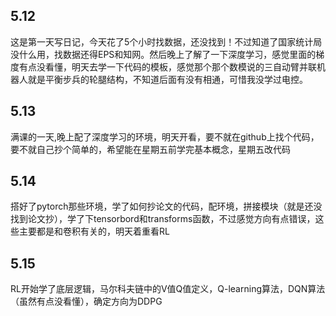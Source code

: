 ## 5.12
这是第一天写日记，今天花了5个小时找数据，还没找到！不过知道了国家统计局没什么用，找数据还得EPS和知网。然后晚上了解了一下深度学习，感觉里面的梯度有点没看懂，明天去学一下代码的模板，感觉那个那个数模说的三自动臂并联机器人就是平衡步兵的轮腿结构，不知道后面有没有相通，可惜我没学过电控。
## 5.13
满课的一天,晚上配了深度学习的环境，明天开看，要不就在github上找个代码，要不就自己抄个简单的，希望能在星期五前学完基本概念，星期五改代码
## 5.14
搭好了pytorch那些环境，学了如何抄论文的代码，配环境，拼接模块（就是还没找到论文抄），学了下tensorbord和transforms函数，不过感觉方向有点错误，这些主要都是和卷积有关的，明天着重看RL
## 5.15
RL开始学了底层逻辑，马尔科夫链中的V值Q值定义，Q-learning算法，DQN算法（虽然有点没看懂），确定方向为DDPG
